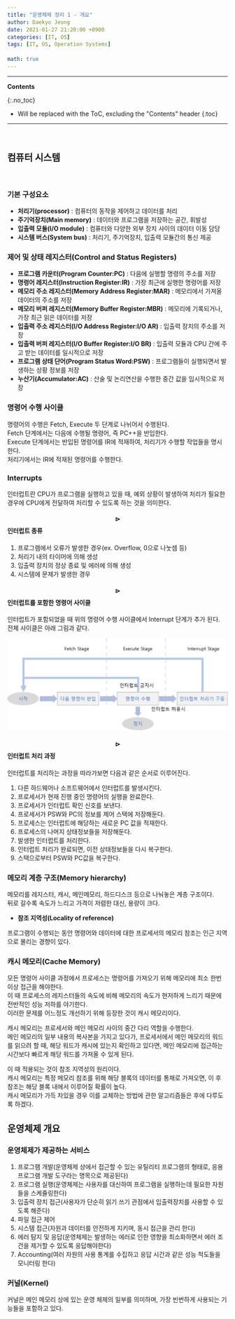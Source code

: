 ```yaml
---
title: "운영체제 정리 1 - 개요"
author: Daekyo Jeong
date: 2021-01-27 21:20:00 +0900
categories: [IT, OS]
tags: [IT, OS, Operation Systems]

math: true
---
```


---
**Contents**

{:.no_toc}

* Will be replaced with the ToC, excluding the "Contents" header
{:toc}
---

<br/>

## **컴퓨터 시스템**     

<br/>


### **기본 구성요소**   

- **처리기(processor)** : 컴퓨터의 동작을 제어하고 데이터를 처리  
- **주기억장치(Main memory)** : 데이터와 프로그램을 저장하는 공간, 휘발성  
- **입출력 모듈(I/O module)** : 컴퓨터와 다양한 외부 장치 사이의 데이터 이동 담당  
- **시스템 버스(System bus)** : 처리기, 주기억장치, 입출력 모듈간의 통신 제공  

### **제어 및 상태 레지스터(Control and Status Registers)**  

- **프로그램 카운터(Program Counter:PC)** : 다음에 실행할 명령의 주소를 저장  
- **명령어 레지스터(Instruction Register:IR)** : 가장 최근에 실행한 명령어를 저장  
- **메모리 주소 레지스터(Memory Address Register:MAR)** : 메모리에서 가져올 데이터의 주소를 저장  
- **메모리 버퍼 레지스터(Memory Buffer Register:MBR)** : 메모리에 기록되거나, 가장 최근 읽은 데이터를 저장  
- **입출력 주소 레지스터(I/O Address Register:I/O AR)** : 입출력 장치의 주소를 저장  
- **입출력 버퍼 레지스터(I/O Buffer Register:I/O BR)** : 입출력 모듈과 CPU 간에 주고 받는 데이터를 일시적으로 저장  
- **프로그램 상태 단어(Program Status Word:PSW)** : 프로그램들이 실행되면서 발생하는 상황 정보를 저장  
- **누산기(Accumulator:AC)** : 산술 및 논리연산을 수행한 중간 값을 임시적으로 저장  

### **명령어 수행 사이클**  

명령어의 수행은 Fetch, Execute 두 단계로 나뉘어서 수행된다.  
Fetch 단계에서는 다음에 수행될 명령어, 즉 PC++을 반입한다.  
Execute 단계에서는 반입된 명령어를 IR에 적재하여, 처리기가 수행할 작업들을 명시한다.  
처리기에서는 IR에 적재된 명령어를 수행한다.  

### **Interrupts**  

인터럽트란 CPU가 프로그램을 실행하고 있을 때, 예외 상황이 발생하여 처리가 필요한 경우에 CPU에게 전달하여 처리할 수 있도록 하는 것을 의미한다.  


#### **$$\rhd$$ 인터럽트 종류**  

1. 프로그램에서 오류가 발생한 경우(ex. Overflow, 0으로 나눗셈 등)  
2. 처리기 내의 타이머에 의해 생성  
3. 입출력 장치의 정상 종료 및 에러에 의해 생성  
4. 시스템에 문제가 발생한 경우  

#### **$$\rhd$$ 인터럽트를 포함한 명령어 사이클**  

인터럽트가 포함되었을 때 위의 명령어 수행 사이클에서 Interrupt 단계가 추가 된다.  
전체 사이클은 아래 그림과 같다.  

![Terms](/assets/img/sample/OS1_1.PNG)  

#### **$$\rhd$$ 인터럽트 처리 과정**  

인터럽트를 처리하는 과정을 따라가보면 다음과 같은 순서로 이루어진다.  

1. 다른 하드웨어나 소프트웨어에서 인터럽트를 발생시킨다.  
2. 프로세서가 현재 진행 중인 명령어의 실행을 완료한다.  
3. 프로세서가 인터럽트 확인 신호를 보낸다.  
4. 프로세서가 PSW와 PC의 정보를 제어 스택에 저장해둔다.  
5. 프로세스는 인터럽트에 해당하는 새로운 PC 값을 적재한다.  
6. 프로세스의 나머지 상태정보들을 저장해둔다.  
7. 발생한 인터럽트를 처리한다.  
8. 인터럽트 처리가 완료되면, 이전 상태정보들을 다시 복구한다.  
9. 스택으로부터 PSW와 PC값을 복구한다.  

### **메모리 계층 구조(Memory hierarchy)**  

메모리를 레지스터, 캐시, 메인메모리, 하드디스크 등으로 나눠놓은 계층 구조이다.  
뒤로 갈수록 속도가 느리고 가격이 저렴한 대신, 용량이 크다.  

- **참조 지역성(Locality of reference)**  

프로그램이 수행되는 동안 명령어와 데이터에 대한 프로세서의 메모리 참조는 인근 지역으로 몰리는 경향이 있다.  

### **캐시 메모리(Cache Memory)**  

모든 명령어 사이클 과정에서 프로세스는 명령어를 가져오기 위해 메모리에 최소 한번 이상 접근을 해야한다.  
이 때 프로세스의 레지스터들의 속도에 비해 메모리의 속도가 현저하게 느리기 때문에 전반적인 성능 저하를 야기한다.  
이러한 문제를 어느정도 개선하기 위해 등장한 것이 캐시 메모리이다.  

캐시 메모리는 프로세서와 메인 메모리 사이의 중간 다리 역할을 수행한다.  
메인 메모리의 일부 내용의 복사본을 가지고 있다가, 프로세서에서 메인 메모리의 워드를 읽으려 할 때, 해당 워드가 캐시에 있는지 확인하고 있다면, 메인 메모리에 접근하는 시간보다 빠르게 해당 워드를 가져올 수 있게 된다.  

이 때 적용되는 것이 참조 지역성의 원리이다.  
캐시 메모리는 특정 메모리 참조를 위해 해당 블록의 데이터를 통채로 가져오면, 이 후 참조는 해당 블록 내에서 이루어질 확률이 높다.  
캐시 메모리가 가득 차있을 경우 이를 교체하는 방법에 관한 알고리즘들은 후에 다루도록 하겠다.  

## **운영체제 개요**     

### **운영체제가 제공하는 서비스**  

1. 프로그램 개발(운영체제 상에서 접근할 수 있는 유틸리티 프로그램의 형태로, 응용 프로그램 개발 도구라는 명목으로 제공된다)  
2. 프로그램 실행(운영체제는 사용자를 대신하여 프로그램을 실행하는데 필요한 자원들을 스케쥴링한다)  
3. 입출력 장치 접근(사용자가 단순히 읽기 쓰기 관점에서 입출력장치를 사용할 수 있도록 해준다)  
4. 파일 접근 제어  
5. 시스템 접근(자원과 데이터를 안전하게 지키며, 동시 접근을 관리 한다)  
6. 에러 탐지 및 응답(운영체제는 발생하는 에러로 인한 영향을 최소화하면서 에러 조건을 제거할 수 있도록 응답해야한다)  
7. Accounting(여러 자원의 사용 통계를 수집하고 응답 시간과 같은 성능 척도들을 모니터링 한다)  

### **커널(Kernel)**  

커널은 메인 메모리 상에 있는 운영 체제의 일부를 의미하며, 가장 빈번하게 사용되는 기능들을 포함하고 있다.  
